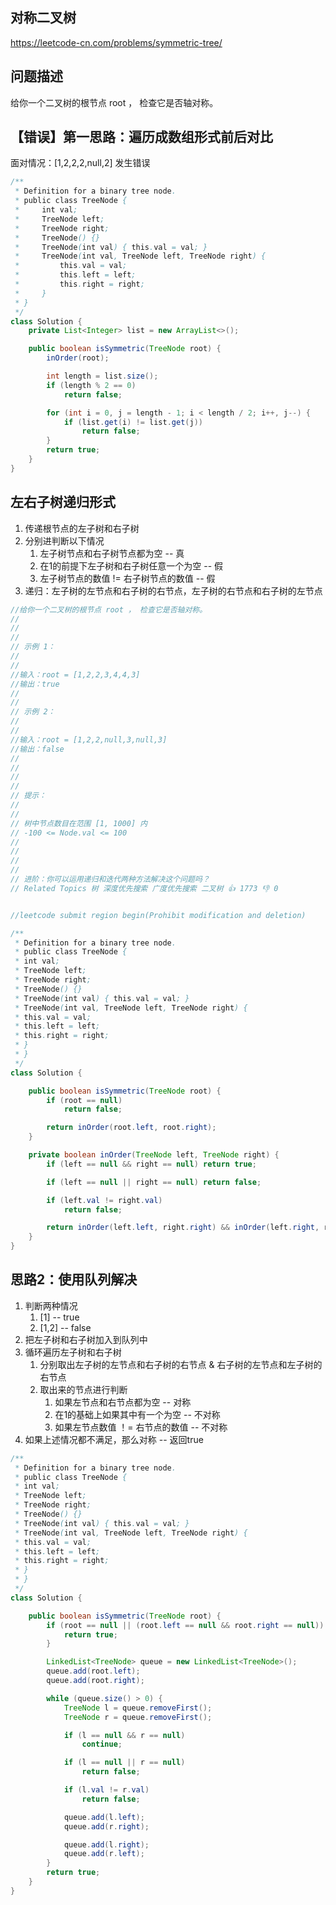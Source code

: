 ## 对称二叉树
https://leetcode-cn.com/problems/symmetric-tree/

## 问题描述
给你一个二叉树的根节点 root ， 检查它是否轴对称。

## 【错误】第一思路：遍历成数组形式前后对比
面对情况：[1,2,2,2,null,2] 发生错误
```java
/**
 * Definition for a binary tree node.
 * public class TreeNode {
 *     int val;
 *     TreeNode left;
 *     TreeNode right;
 *     TreeNode() {}
 *     TreeNode(int val) { this.val = val; }
 *     TreeNode(int val, TreeNode left, TreeNode right) {
 *         this.val = val;
 *         this.left = left;
 *         this.right = right;
 *     }
 * }
 */
class Solution {
    private List<Integer> list = new ArrayList<>();

    public boolean isSymmetric(TreeNode root) {
        inOrder(root);

        int length = list.size();
        if (length % 2 == 0)
            return false;

        for (int i = 0, j = length - 1; i < length / 2; i++, j--) {
            if (list.get(i) != list.get(j))
                return false;
        }
        return true;
    }
}
```

## 左右子树递归形式
1. 传递根节点的左子树和右子树
2. 分别进判断以下情况
   1. 左子树节点和右子树节点都为空 -- 真
   2. 在1的前提下左子树和右子树任意一个为空 -- 假
   3. 左子树节点的数值 != 右子树节点的数值 -- 假
3. 递归：左子树的左节点和右子树的右节点，左子树的右节点和右子树的左节点
```java
//给你一个二叉树的根节点 root ， 检查它是否轴对称。 
//
// 
//
// 示例 1： 
//
// 
//输入：root = [1,2,2,3,4,4,3]
//输出：true
// 
//
// 示例 2： 
//
// 
//输入：root = [1,2,2,null,3,null,3]
//输出：false
// 
//
// 
//
// 提示： 
//
// 
// 树中节点数目在范围 [1, 1000] 内 
// -100 <= Node.val <= 100 
// 
//
// 
//
// 进阶：你可以运用递归和迭代两种方法解决这个问题吗？ 
// Related Topics 树 深度优先搜索 广度优先搜索 二叉树 👍 1773 👎 0


//leetcode submit region begin(Prohibit modification and deletion)

/**
 * Definition for a binary tree node.
 * public class TreeNode {
 * int val;
 * TreeNode left;
 * TreeNode right;
 * TreeNode() {}
 * TreeNode(int val) { this.val = val; }
 * TreeNode(int val, TreeNode left, TreeNode right) {
 * this.val = val;
 * this.left = left;
 * this.right = right;
 * }
 * }
 */
class Solution {

    public boolean isSymmetric(TreeNode root) {
        if (root == null)
            return false;

        return inOrder(root.left, root.right);
    }

    private boolean inOrder(TreeNode left, TreeNode right) {
        if (left == null && right == null) return true;

        if (left == null || right == null) return false;

        if (left.val != right.val)
            return false;

        return inOrder(left.left, right.right) && inOrder(left.right, right.left);
    }
}
```

## 思路2：使用队列解决
1. 判断两种情况
   1. [1] -- true
   2. [1,2] -- false
2. 把左子树和右子树加入到队列中
3. 循环遍历左子树和右子树
   1. 分别取出左子树的左节点和右子树的右节点 & 右子树的左节点和左子树的右节点
   2. 取出来的节点进行判断
      1. 如果左节点和右节点都为空 -- 对称
      2. 在1的基础上如果其中有一个为空 -- 不对称
      3. 如果左节点数值 ！=  右节点的数值 -- 不对称
4. 如果上述情况都不满足，那么对称 -- 返回true
```java
/**
 * Definition for a binary tree node.
 * public class TreeNode {
 * int val;
 * TreeNode left;
 * TreeNode right;
 * TreeNode() {}
 * TreeNode(int val) { this.val = val; }
 * TreeNode(int val, TreeNode left, TreeNode right) {
 * this.val = val;
 * this.left = left;
 * this.right = right;
 * }
 * }
 */
class Solution {

    public boolean isSymmetric(TreeNode root) {
        if (root == null || (root.left == null && root.right == null)) {
            return true;
        }

        LinkedList<TreeNode> queue = new LinkedList<TreeNode>();
        queue.add(root.left);
        queue.add(root.right);

        while (queue.size() > 0) {
            TreeNode l = queue.removeFirst();
            TreeNode r = queue.removeFirst();

            if (l == null && r == null)
                continue;

            if (l == null || r == null)
                return false;

            if (l.val != r.val)
                return false;

            queue.add(l.left);
            queue.add(r.right);

            queue.add(l.right);
            queue.add(r.left);
        }
        return true;
    }
}
```